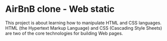 # AirBnB clone - Web static

This project is about learning how to manipulate HTML and CSS languages. HTML (the Hypertext Markup Language) and CSS (Cascading Style Sheets) are two of the core technologies for building Web pages.
